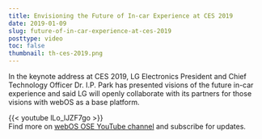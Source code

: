 ```yaml
---
title: Envisioning the Future of In-car Experience at CES 2019
date: 2019-01-09
slug: future-of-in-car-experience-at-ces-2019
posttype: video
toc: false
thumbnail: th-ces-2019.png
---
```


In the keynote address at CES 2019, LG Electronics President and Chief Technology Officer Dr. I.P. Park has presented visions of the future in-car experience and said LG will openly collaborate with its partners for those visions with webOS as a base platform.

{{< youtube lLo_lJZF7go >}}
<br>
Find more on [webOS OSE YouTube channel](https://www.youtube.com/channel/UC8wy-KVywjZ9CPrVeq4DvmA) and subscribe for updates.
